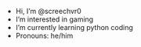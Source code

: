 -  Hi, I’m @screechvr0
-  I’m interested in gaming
-  I’m currently learning python coding
-  Pronouns: he/him

<!---
screechvr0/screechvr0 is a ✨ special ✨ repository because its `README.md` (this file) appears on your GitHub profile.
You can click the Preview link to take a look at your changes.
--->
